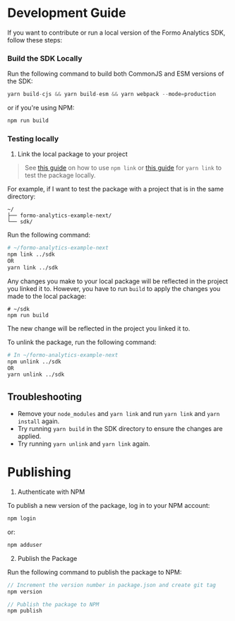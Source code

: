 # Development Guide

If you want to contribute or run a local version of the Formo Analytics SDK, follow these steps:

### Build the SDK Locally

Run the following command to build both CommonJS and ESM versions of the SDK:

```jsx
yarn build-cjs && yarn build-esm && yarn webpack --mode=production
```

or if you're using NPM:

```jsx
npm run build
```

### Testing locally

1. Link the local package to your project

> See [this guide](https://dev.to/one-beyond/different-approaches-to-testing-your-own-packages-locally-npm-link-4hoj) on how to use `npm link`  or [this guide](https://classic.yarnpkg.com/lang/en/docs/cli/link/) for `yarn link` to test the package locally.

For example, if I want to test the package with a project that is in the same directory: 

```
~/
├── formo-analytics-example-next/
└── sdk/
```

Run the following command:

```bash
# ~/formo-analytics-example-next
npm link ../sdk
OR
yarn link ../sdk
```

Any changes you make to your local package will be reflected in the project you linked it to. 
However, you have to run `build` to apply the changes you made to the local package:

```
# ~/sdk
npm run build
```

The new change will be reflected in the project you linked it to.

To unlink the package, run the following command:

```bash
# In ~/formo-analytics-example-next
npm unlink ../sdk
OR
yarn unlink ../sdk
```

## Troubleshooting

- Remove your `node_modules` and `yarn link` and run `yarn link` and `yarn install` again.
- Try running `yarn build` in the SDK directory to ensure the changes are applied.
- Try running `yarn unlink` and `yarn link` again.

# Publishing

1. Authenticate with NPM

To publish a new version of the package, log in to your NPM account:

```jsx
npm login
```

or:

```jsx
npm adduser
```

2. Publish the Package

Run the following command to publish the package to NPM:

```jsx
// Increment the version number in package.json and create git tag
npm version

// Publish the package to NPM
npm publish
```